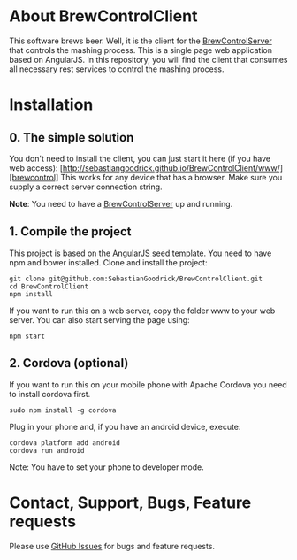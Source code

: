 # About BrewControlClient

This software brews beer. Well, it is the client for the [BrewControlServer][BrewControlServer] that controls the mashing process.
This is a single page web application based on AngularJS. In this repository, you will find the client that consumes all necessary rest services to control the mashing process.

# Installation

## 0. The simple solution
You don't need to install the client, you can just start it here (if you have web access):
[http://sebastiangoodrick.github.io/BrewControlClient/www/][brewcontrol]
This works for any device that has a browser. Make sure you supply a correct server connection string.

**Note**: You need to have a [BrewControlServer][BrewControlServer] up and running.

## 1. Compile the project
This project is based on the [AngularJS seed template][angular-seed]. You need to have npm and bower installed. 
Clone and install the project:
```
git clone git@github.com:SebastianGoodrick/BrewControlClient.git
cd BrewControlClient
npm install
```
If you want to run this on a web server, copy the folder www to your web server. You can also start serving the page using: 
```
npm start
```

## 2. Cordova (optional)
If you want to run this on your mobile phone with Apache Cordova you need to install cordova first.
```
sudo npm install -g cordova
```

Plug in your phone and, if you have an android device, execute: 
```
cordova platform add android
cordova run android
```

Note: You have to set your phone to developer mode.

# Contact, Support, Bugs, Feature requests
Please use [GitHub Issues][issues] for bugs and feature requests.

[issues]: https://github.com/SebastianGoodrick/BrewControlClient/issues
[angular-seed]: https://github.com/angular/angular-seed
[brewcontrol]: http://sebastiangoodrick.github.io/BrewControlClient/www/
[BrewControlServer]: https://github.com/SebastianGoodrick/BrewControlServer
